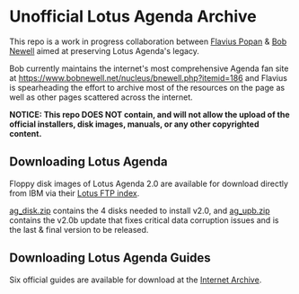 # Unofficial Lotus Agenda Archive

This repo is a work in progress collaboration between [Flavius Popan](https://flaviuspopan.com/) & [Bob Newell](https://www.bobnewell.net/) aimed at preserving Lotus Agenda's legacy.

Bob currently maintains the internet's most comprehensive Agenda fan site at https://www.bobnewell.net/nucleus/bnewell.php?itemid=186 and Flavius is spearheading the effort to archive most of the resources on the page as well as other pages scattered across the internet.

**NOTICE: This repo DOES NOT contain, and will not allow the upload of the official installers, disk images, manuals, or any other copyrighted content.**

## Downloading Lotus Agenda

Floppy disk images of Lotus Agenda 2.0 are available for download directly from IBM via their [Lotus FTP index](https://public.dhe.ibm.com/software/lotus/desktop/Agenda/dos/2.0/misc/). 

[ag_disk.zip](https://public.dhe.ibm.com/software/lotus/desktop/Agenda/dos/2.0/misc/ag_disk.zip) contains the 4 disks needed to install v2.0, and [ag_upb.zip](https://public.dhe.ibm.com/software/lotus/desktop/Agenda/dos/2.0/misc/ag_upb.zip) contains the v2.0b update that fixes critical data corruption issues and is the last & final version to be released.

## Downloading Lotus Agenda Guides

Six official guides are available for download at the [Internet Archive](https://archive.org/details/lotus-agenda-users-guide/Quick%20Start/).



